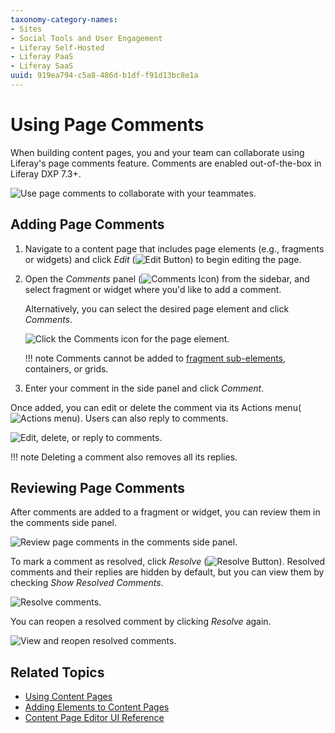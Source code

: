 ```yaml
---
taxonomy-category-names:
- Sites
- Social Tools and User Engagement
- Liferay Self-Hosted
- Liferay PaaS
- Liferay SaaS
uuid: 919ea794-c5a8-486d-b1df-f91d13bc8e1a
---
```


# Using Page Comments

When building content pages, you and your team can collaborate using Liferay's page comments feature. Comments are enabled out-of-the-box in Liferay DXP 7.3+.

![Use page comments to collaborate with your teammates.](./using-page-comments/images/01.png)

## Adding Page Comments

1. Navigate to a content page that includes page elements (e.g., fragments or widgets) and click *Edit* (![Edit Button](../../../images/icon-edit-pencil.png)) to begin editing the page.

1. Open the *Comments* panel (![Comments Icon](../../../images/icon-comments-w.png)) from the sidebar, and select fragment or widget where you'd like to add a comment.

   Alternatively, you can select the desired page element and click *Comments*. 

   ![Click the Comments icon for the page element.](./using-page-comments/images/02.png)

   !!! note
       Comments cannot be added to [fragment sub-elements](../page-fragments-and-widgets/using-fragments/configuring-fragments/fragment-sub-elements-reference.md), containers, or grids.

1. Enter your comment in the side panel and click *Comment*.

Once added, you can edit or delete the comment via its Actions menu(![Actions menu](../../../images/icon-actions.png)). Users can also reply to comments.

![Edit, delete, or reply to comments.](./using-page-comments/images/03.png)

!!! note
    Deleting a comment also removes all its replies.

## Reviewing Page Comments

After comments are added to a fragment or widget, you can review them in the comments side panel.

![Review page comments in the comments side panel.](./using-page-comments/images/04.png)

To mark a comment as resolved, click *Resolve* (![Resolve Button](../../../images/icon-resolve.png)). Resolved comments and their replies are hidden by default, but you can view them by checking *Show Resolved Comments*.

![Resolve comments.](./using-page-comments/images/05.png)

You can reopen a resolved comment by clicking *Resolve* again.

![View and reopen resolved comments.](using-page-comments/images/06.png)

## Related Topics

- [Using Content Pages](../using-content-pages.md)
- [Adding Elements to Content Pages](./adding-elements-to-content-pages.md)
- [Content Page Editor UI Reference](./content-page-editor-ui-reference.md)
